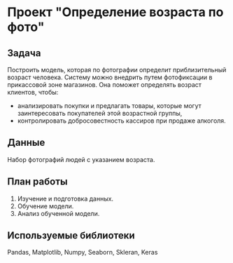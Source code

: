# Проект "Определение возраста по фото"

## Задача
Построить модель, которая по фотографии определит приблизительный возраст человека. Систему можно внедрить путем фотофиксации в прикассовой зоне магазинов. Она поможет определять возраст клиентов, чтобы:
- анализировать покупки и предлагать товары, которые могут заинтересовать покупателей этой возрастной группы,
- контролировать добросовестность кассиров при продаже алкоголя.

## Данные
Набор фотографий людей с указанием возраста.

## План работы
1. Изучение и подготовка данных.
2. Обучение модели.
3. Анализ обученной модели.


## Используемые библиотеки
Pandas, Matplotlib, Numpy, Seaborn, Skleran, Keras